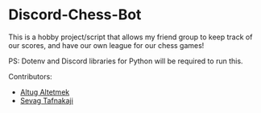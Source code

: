 # Discord-Chess-Bot
This is a hobby project/script that allows my friend group to keep track of our scores, and have our own league for our chess games!

PS: Dotenv and Discord libraries for Python will be required to run this.

Contributors:
- [Altug Altetmek](https://github.com/altetmek)
- [Sevag Tafnakaji](https://github.com/sevag-tafnakaji)

